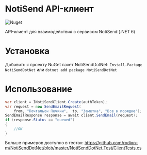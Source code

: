 ﻿# NotiSend API-клиент
![Nuget]()

API-клиент для взаимодействия с сервисом NotiSend (.NET 6)

# Установка
Добавить к проекту NuGet пакет NotiSendDotNet: `Install-Package NotiSendDotNet` или `dotnet add package NotiSendDotNet`

# Использование
```csharp
var client = INotiSendClient.Create(authToken);
var request = new SendEmailRequest(
    from, "Почтальон Печкин",  to, "Заметка", "Все в порядке");
SendEmailResponse response = await client.SendEmail(request);
if (response.Status == "queued")
{
    //OK
}
```
Больше примеров доступно в тестах: https://github.com/rodion-m/NotiSendDotNet/blob/master/NotiSendDotNet.Test/ClientTests.cs